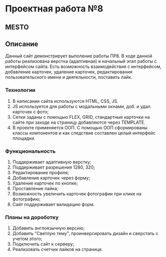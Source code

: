 # Проектная работа №8
## MESTO

## Описание
Данный сайт демонстрирует выполение работы ПР8. В ходе данной работы реализована верстка (адаптивная) и начальный этап работы с интерфейсом сайта. Есть возможность взаимодействия с интерфейсом, добавление карточек, удаление карточек, редактирования пользовательского имени и деятельности, поставить лайк.

### Технологии
1. В написании сайта используются HTML, CSS, JS.
2. JS используется для работы с модальными окнами, доб. и удал. карточек с фото;
3. Сетки заданы с помощью FLEX, GRID, стандартные карточки на сайте при заходе на страницу добавляются через TEMPLATE.
4. В проекте применяется ООП. С помощью ООП сформированы классы компонентов и как следствие составлен целый интерфейс площадки.

### Функциональность

1. Поддерживает адаптивную верстку;
2. Поддерживает разрешения 1280, 320;
3. Редактирование профиля;
4. Добавление карточек через форму;
5. Удаление карточек по кнопке;
6. Проставление лайка;
7. Возможность увеличить карточек фотографии при клике на фотографию;
8. Сайт поддерживает валидацию форм.

### Планы на дороботку

1. Добавить англоязычную версию;
2. Добавить "Светлую тему", проинверсировать дизайн и сверстать с учетом этого;
3. Подключить сайт к серверу;
4. Реализовать счетчик лайков на странице.

